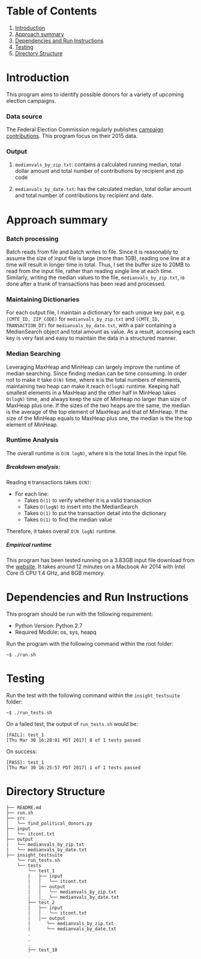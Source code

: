 # Table of Contents
1. [Introduction](README.md#introduction)
2. [Approach summary](README.md#approach-summary)
3. [Dependencies and Run Instructions](README.md#dependencies-and-run-instructions)
4. [Testing](README.md#testing)
5. [Directory Structure](README.md#directory-structure)



# Introduction
This program aims to identify possible donors for a variety of upcoming election campaigns.

### Data source
The Federal Election Commission regularly publishes [campaign contributions](http://classic.fec.gov/finance/disclosure/ftpdet.shtml).
This program focus on their 2015 data.

### Output
1. `medianvals_by_zip.txt`: contains a calculated running median, total dollar amount and total number of contributions by recipient and zip code

2. `medianvals_by_date.txt`: has the calculated median, total dollar amount and total number of contributions by recipient and date.



# Approach summary

### Batch processing
Batch reads from file and batch writes to file. Since it is reasonably to assume the size of input file is large (more than 1GB), reading one line at a time will result in longer time in total. Thus, I set the buffer size to 20MB to read from the input file, rather than reading single line at each time. Similarly, writing the median values to the file, `medianvals_by_zip.txt`, is done after a trunk of transactions has been read and processed.

### Maintaining Dictionaries
For each output file, I maintain a dictionary for each unique key pair, e.g. `(CMTE_ID, ZIP_CODE)` for `medianvals_by_zip.txt` and `(CMTE_ID, TRANSACTION_DT)` for `medianvals_by_date.txt`, with a pair containing a MedianSearch object and total amount as value. As a result, accessing each key is very fast and easy to maintain the data in a structured manner.

### Median Searching
Leveraging MaxHeap and MinHeap can largely improve the runtime of median searching. Since finding median can be time consuming. In order not to make it take `O(N)` time, where `N` is the total numbers of elements, maintaining two heap can make it reach `O(logN)` runtime. Keeping half smallest elements in a MaxHeap and the other half in MinHeap takes `O(logN)` time, and always keep the size of MinHeap no larger than size of MaxHeap plus one. If the sizes of the two heaps are the same, the median is the average of the top element of MaxHeap and that of MinHeap. If the size of the MinHeap equals to MaxHeap plus one, the median is the the top element of MinHeap.

### Runtime Analysis
The overall runtime is `O(N logN)`, where `N` is the total lines in the input file.
##### Breakdown analysis:
Reading `N` transactions takes `O(N)`:
  *  For each line:
        *  Takes `O(1)` to verify whether it is a valid transaction
        *  Takes `O(logN)` to insert into the MedianSearch
        *  Takes `O(1)` to put the transaction detail into the dictionary
        *  Takes `O(1)` to find the median value

Therefore, it takes overall `O(N logN)` runtime.

##### Empirical runtime
This program has been tested running on a 3.83GB input file download from the [website](http://classic.fec.gov/finance/disclosure/ftpdet.shtml). It takes around 12 minutes on a Macbook Air 2014 with
Intel Core i5 CPU 1.4 GHz, and 8GB memory.


# Dependencies and Run Instructions
This program should be run with the following requirement:
* Python Version: Python 2.7
* Required Module: os, sys, heapq

Run the program with the following command within the root folder:

    ~$ ./run.sh



# Testing
Run the test with the following command within the `insight_testsuite` folder:

    ~$ ./run_tests.sh

On a failed test, the output of `run_tests.sh` would be:

    [FAIL]: test_1
    [Thu Mar 30 16:28:01 PDT 2017] 0 of 1 tests passed

On success:

    [PASS]: test_1
    [Thu Mar 30 16:25:57 PDT 2017] 1 of 1 tests passed



# Directory Structure

    ├── README.md
    ├── run.sh
    ├── src
    │   └── find_political_donors.py
    ├── input
    │   └── itcont.txt
    ├── output
    |   └── medianvals_by_zip.txt
    |   └── medianvals_by_date.txt
    ├── insight_testsuite
        └── run_tests.sh
        └── tests
            └── test_1
            |   ├── input
            |   │   └── itcont.txt
            |   |── output
            |   │   └── medianvals_by_zip.txt
            |   |__ └── medianvals_by_date.txt
            ├── test_2
            |   ├── input
            |   │   └── itcont.txt
            |   |── output
            |      └── medianvals_by_zip.txt
            |      └── medianvals_by_date.txt
            .
            .
            .
            ├── test_10
